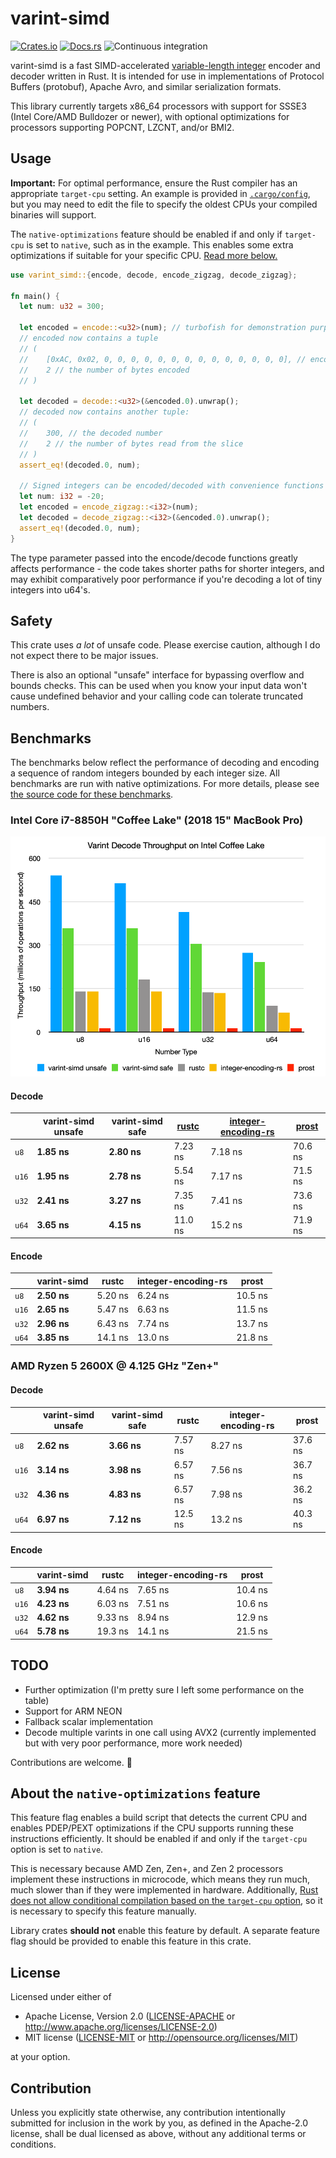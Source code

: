 varint-simd
==
[![Crates.io](https://img.shields.io/crates/v/varint-simd)](https://crates.io/crates/varint-simd)
[![Docs.rs](https://docs.rs/varint-simd/badge.svg)](https://docs.rs/varint-simd)
![Continuous integration](https://github.com/as-com/varint-simd/workflows/Continuous%20integration/badge.svg)

varint-simd is a fast SIMD-accelerated [variable-length integer](https://developers.google.com/protocol-buffers/docs/encoding) 
encoder and decoder written in Rust. It is intended for use in implementations of Protocol Buffers (protobuf), Apache
Avro, and similar serialization formats.

This library currently targets x86_64 processors with support for SSSE3 (Intel Core/AMD Bulldozer or newer), with 
optional optimizations for processors supporting POPCNT, LZCNT, and/or BMI2.

## Usage
**Important:** For optimal performance, ensure the Rust compiler has an appropriate `target-cpu` setting. An example is
provided in [`.cargo/config`](.cargo/config), but you may need to edit the file to specify the oldest CPUs your compiled
binaries will support.

The `native-optimizations` feature should be enabled if and only if `target-cpu` is set to `native`, such as in the 
example. This enables some extra optimizations if suitable for your specific CPU. 
[Read more below.](#about-the-native-optimizations-feature)

```rust
use varint_simd::{encode, decode, encode_zigzag, decode_zigzag};

fn main() {
  let num: u32 = 300;
  
  let encoded = encode::<u32>(num); // turbofish for demonstration purposes, usually not necessary
  // encoded now contains a tuple
  // (
  //    [0xAC, 0x02, 0, 0, 0, 0, 0, 0, 0, 0, 0, 0, 0, 0, 0, 0], // encoded in a 128-bit vector
  //    2 // the number of bytes encoded
  // )
  
  let decoded = decode::<u32>(&encoded.0).unwrap();
  // decoded now contains another tuple:
  // (
  //    300, // the decoded number
  //    2 // the number of bytes read from the slice
  // )
  assert_eq!(decoded.0, num);
  
  // Signed integers can be encoded/decoded with convenience functions encode_zigzag and decode_zigzag
  let num: i32 = -20;
  let encoded = encode_zigzag::<i32>(num);
  let decoded = decode_zigzag::<i32>(&encoded.0).unwrap();
  assert_eq!(decoded.0, num);
}
```

The type parameter passed into the encode/decode functions greatly affects performance - the code takes shorter paths
for shorter integers, and may exhibit comparatively poor performance if you're decoding a lot of tiny integers 
into u64's.

## Safety
This crate uses *a lot* of unsafe code. Please exercise caution, although I do not expect there to be major issues.

There is also an optional "unsafe" interface for bypassing overflow and bounds checks. This can be used when you know 
your input data won't cause undefined behavior and your calling code can tolerate truncated numbers.

## Benchmarks
The benchmarks below reflect the performance of decoding and encoding a sequence of random integers bounded by each 
integer size. All benchmarks are run with native optimizations. 
For more details, please see [the source code for these benchmarks](benches/varint_bench.rs).

### Intel Core i7-8850H "Coffee Lake" (2018 15" MacBook Pro)

![benchmark graph](images/benchmark.png)

#### Decode
|   | varint-simd unsafe | varint-simd safe | [rustc](https://github.com/nnethercote/rust/blob/0f6f2d681b39c5f95459cd09cb936b6ceb27cd82/compiler/rustc_serialize/src/leb128.rs) | [integer-encoding-rs](https://github.com/dermesser/integer-encoding-rs) | [prost](https://github.com/danburkert/prost) |
| -- | -- | -- | -- | -- | -- |
| `u8`  | **1.85 ns** | **2.80 ns** | 7.23 ns | 7.18 ns | 70.6 ns |
| `u16` | **1.95 ns** | **2.78 ns** | 5.54 ns | 7.17 ns | 71.5 ns |
| `u32` | **2.41 ns** | **3.27 ns** | 7.35 ns | 7.41 ns | 73.6 ns |
| `u64` | **3.65 ns** | **4.15 ns** | 11.0 ns | 15.2 ns | 71.9 ns |

#### Encode
|   | varint-simd | rustc | integer-encoding-rs | prost |
| -- | -- | -- | -- | -- |
| `u8`  | **2.50 ns** | 5.20 ns | 6.24 ns | 10.5 ns |
| `u16` | **2.65 ns** | 5.47 ns | 6.63 ns | 11.5 ns |
| `u32` | **2.96 ns** | 6.43 ns | 7.74 ns | 13.7 ns |
| `u64` | **3.85 ns** | 14.1 ns | 13.0 ns | 21.8 ns |

### AMD Ryzen 5 2600X @ 4.125 GHz "Zen+"
#### Decode
|   | varint-simd unsafe | varint-simd safe | rustc | integer-encoding-rs | prost |
| -- | -- | -- | -- | -- | -- |
| `u8`  | **2.62 ns** | **3.66 ns** | 7.57 ns | 8.27 ns | 37.6 ns |
| `u16` | **3.14 ns** | **3.98 ns** | 6.57 ns | 7.56 ns | 36.7 ns |
| `u32` | **4.36 ns** | **4.83 ns** | 6.57 ns | 7.98 ns | 36.2 ns |
| `u64` | **6.97 ns** | **7.12 ns** | 12.5 ns | 13.2 ns | 40.3 ns |

#### Encode
|   | varint-simd | rustc | integer-encoding-rs | prost |
| -- | -- | -- | -- | -- |
| `u8`  | **3.94 ns** | 4.64 ns | 7.65 ns | 10.4 ns |
| `u16` | **4.23 ns** | 6.03 ns | 7.51 ns | 10.6 ns |
| `u32` | **4.62 ns** | 9.33 ns | 8.94 ns | 12.9 ns |
| `u64` | **5.78 ns** | 19.3 ns | 14.1 ns | 21.5 ns |

## TODO
* Further optimization (I'm pretty sure I left some performance on the table)
* Support for ARM NEON
* Fallback scalar implementation
* Decode multiple varints in one call using AVX2 (currently implemented but with very poor performance, more work needed)

Contributions are welcome. 🙂

## About the `native-optimizations` feature

This feature flag enables a build script that detects the current CPU and enables PDEP/PEXT optimizations if the CPU
supports running these instructions efficiently. It should be enabled if and only if the `target-cpu` option is set to 
`native`.

This is necessary because AMD Zen, Zen+, and Zen 2 processors implement these instructions in microcode, which means
they run much, much slower than if they were implemented in hardware. Additionally, [Rust does not allow conditional
compilation based on the `target-cpu` option](https://github.com/rust-lang/rust/issues/44036), so it is necessary to 
specify this feature manually.

Library crates **should not** enable this feature by default. A separate feature flag should be provided to enable this
feature in this crate. 

## License

Licensed under either of

* Apache License, Version 2.0
  ([LICENSE-APACHE](LICENSE-APACHE) or http://www.apache.org/licenses/LICENSE-2.0)
* MIT license
  ([LICENSE-MIT](LICENSE-MIT) or http://opensource.org/licenses/MIT)

at your option.

## Contribution

Unless you explicitly state otherwise, any contribution intentionally submitted
for inclusion in the work by you, as defined in the Apache-2.0 license, shall be
dual licensed as above, without any additional terms or conditions.
